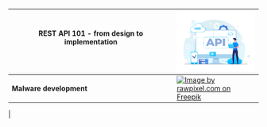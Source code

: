 <!-- max 55 chars for the title of card -->
<!-- for the card image use 4:3 ratio -->

|**REST API 101** - from design to implementation &emsp;&emsp;&emsp;&emsp;&emsp;&emsp;&emsp;&emsp;&emsp;&emsp;&emsp;&emsp;&emsp;&emsp;&emsp;&emsp;&emsp;&emsp;&emsp;&emsp;&emsp;| [![Image by freepik](./imgs/index/rest_api_101.jpg)](./rest_api_101/index)|
|---|---|
|**Malware development** | [![Image by rawpixel.com on Freepik](./imgs/index/malware_development.jpg)](./malware_development/index)|
|
<!-- **sffjlassssssssssssssssjslfkjsljlksajlkfjlklsajlfjslakjf** | [![rest_api_101](./imgs/rest_api_101.png)](./rest_api_101/0_API_Design/api_design.md)|


<a href="https://www.freepik.com/free-vector/illustration-virus-detection_3139841.htm#fromView=search&page=1&position=0&uuid=785a5f68-5f49-441a-8103-cb9eb9bfd514&query=malware"></a>
-->